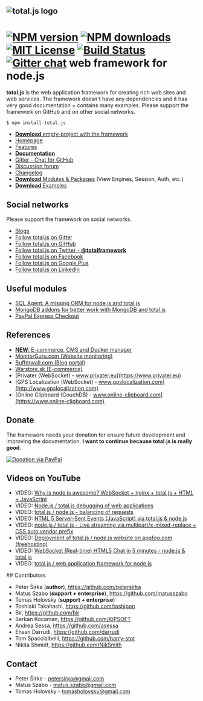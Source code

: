 ![total.js logo](https://www.totaljs.com/img/logo-github.png)
---
[![NPM version][npm-version-image]][npm-url] [![NPM downloads][npm-downloads-image]][npm-url] [![MIT License][license-image]][license-url] [![Build Status][travis-image]][travis-url] [![Gitter chat](https://badges.gitter.im/totaljs/framework.png)](https://gitter.im/totaljs/framework)
web framework for node.js
=========================

__total.js__ is the web application framework for creating rich web sites and web services. The framework doesn't have any dependencies and it has very good documentation + contains many examples. Please support the framework on GitHub and on other social networks.

```
$ npm install total.js
```

- [__Download__ empty-project with the framework](https://github.com/totaljs/framework/releases)
- [Homepage](http://www.totaljs.com)
- [Features](http://www.totaljs.com/features/)
- [__Documentation__](http://docs.totaljs.com)
- [Gitter - Chat for GitHub](https://gitter.im/totaljs/framework)
- [Discussion forum](https://groups.google.com/forum/#!forum/totaljs)
- [Changelog](https://github.com/totaljs/framework/blob/master/changes.txt)
- [__Download__ Modules & Packages](https://github.com/totaljs/modules) (View Engines, Session, Auth, etc.)
- [__Download__ Examples](https://github.com/totaljs/examples)

## Social networks

Please support the framework on social networks.

- [Blogs](https://bufferwall.com/blogs/?tag=total.js)
- [Follow total.js on Gitter](https://gitter.im/totaljs/framework)
- [Follow total.js on GitHub](https://github.com/totaljs/framework)
- [Follow total.js on Twitter - __@totalframework__](https://twitter.com/totalframework)
- [Follow total.js on Facebook](https://www.facebook.com/totaljs.web.framework)
- [Follow total.js on Google Plus](https://plus.google.com/u/0/113175077493180148081/posts)
- [Follow total.js on LinkedIn](https://www.linkedin.com/groups/totaljs-8109884)

## Useful modules

- [SQL Agent: A missing ORM for node.js and total.js](https://github.com/petersirka/node-sqlagent)
- [MongoDB addons for better work with MongoDB and total.js](https://github.com/petersirka/mongodb-addons)
- [PayPal Express Checkout](https://github.com/petersirka/node-paypal-express-checkout)

## References

- [__NEW__: E-commerce, CMS and Docker manager](http://nowitssimple.com/)
- [MonitorGuru.com (Website monitoring)](https://www.monitorguru.com)
- [Bufferwall.com (Blog portal)](https://bufferwall.com)
- [Warstore.sk (E-commerce)](https://www.warstore.sk)
- [Privater (WebSocket) - www.privater.eu](https://www.privater.eu)
- [GPS Localization (WebSocket) - www.gpslocalization.com](http://www.gpslocalization.com)
- [Online Clipboard (CouchDB) - www.online-clipboard.com](https://www.online-clipboard.com)

## Donate

The framework needs your donation for ensure future development and improving the documentation. __I want to continue because total.js is really good__.

[![Donation via PayPal](https://www.totaljs.com/img/donation.png)](https://www.totaljs.com/donation/)

## Videos on YouTube

- VIDEO: [Why is node.js awesome? WebSocket + nginx + total.js + HTML + JavaScript ](http://www.youtube.com/watch?v=4Vrqx0UnpYk)
- VIDEO: [Node.js / total.js debugging of web applications](http://www.youtube.com/watch?v=4wLq_bJ_sfs)
- VIDEO: [total.js / node.js - balancing of requests](http://www.youtube.com/watch?v=1VOJ7cWoboo)
- VIDEO: [HTML 5 Server-Sent Events (JavaScript) via total.js & node.js](http://www.youtube.com/watch?v=XoWIv3xGxR4)
- VIDEO: [node.js / total.js - Live streaming via multipart/x-mixed-replace + CSS auto vendor prefix](http://www.youtube.com/watch?v=qZqO4c4Fw2k)
- VIDEO: [Deployment of total.js / node.js website on appfog.com (freehosting)](http://www.youtube.com/watch?v=kZvCCyR6iBI)
- VIDEO: [WebSocket (Real-time) HTML5 Chat in 5 minutes - node.js & total.js](http://www.youtube.com/watch?v=lW1vsKMUaKg)
- VIDEO: [total.js / web application framework for node.js](http://www.youtube.com/watch?v=3GMQJki82Lo)

## Contributors

- Peter Širka (__author__), <https://github.com/petersirka>
- Matus Szabo (__support + enterprise__), <https://github.com/matusszabo>
- Tomas Holovsky (__support + enterprise__)
- Toshiaki Takahashi, <https://github.com/toshipon>
- Bir, <https://github.com/bir>
- Serkan Kocaman, <https://github.com/KiPSOFT>
- Andrea Sessa, <https://github.com/asessa>
- Ehsan Darrudi, <https://github.com/darrudi>
- Tom Spaccialbelli, <https://github.com/harry-stot>
- Nikita Shmidt, <https://github.com/NikSmith>

## Contact

- Peter Širka - <petersirka@gmail.com>
- Matus Szabo - <matus.szabo@gmail.com>
- Tomas Holovsky - <tomasholovsky@gmail.com>

[license-image]: https://img.shields.io/badge/license-MIT-blue.svg?style=flat
[license-url]: license.txt

[npm-url]: https://npmjs.org/package/total.js
[npm-version-image]: https://img.shields.io/npm/v/total.js.svg?style=flat
[npm-downloads-image]: https://img.shields.io/npm/dm/total.js.svg?style=flat

[travis-url]: https://travis-ci.org/totaljs/framework
[travis-image]: https://img.shields.io/travis/totaljs/framework.svg?style=flat
